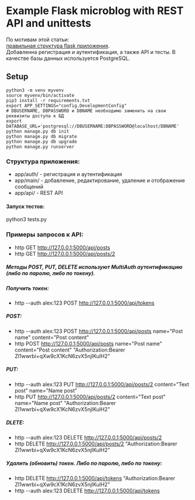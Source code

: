 # Example Flask microblog with REST API and unittests

По мотивам этой статьи:  
[правильная структура flask приложения](https://the-bosha.ru/2016/06/03/python-flask-freimvork-pravilnaia-struktura-prilozheniia/).  
Добавленна регистрация и аутентификация, а также API и тесты. В качестве базы данных используется PostgreSQL.  

## Setup

```
python3 -m venv myvenv
source myvenv/bin/activate
pip3 install -r requirements.txt
export APP_SETTINGS="config.DevelopmentConfig"
# DBUSERNAME, DBPASSWORD и DBNAME необходимо заменить на свои реквизиты доступа к БД
export DATABASE_URL='postgresql://DBUSERNAME:DBPASSWORD@localhost/DBNAME'
python manage.py db init
python manage.py db migrate
python manage.py db upgrade
python manage.py runserver
```

### Структура приложения:  
- app/auth/ - регистрация и аутентификация  
- app/main/ - добавление, редактирование, удаление и отображение сообщений  
- app/api/  - REST API  

#### Запуск тестов:  
python3 tests.py  

### Примеры запросов к API:  
- http GET http://127.0.0.1:5000/api/posts  
- http GET http://127.0.0.1:5000/api/posts/2  
##### Методы POST, PUT, DELETE используют MultiAuth аутентификацию (либо по паролю, либо по токену).  
##### Получить токен:  
- http --auth alex:123 POST http://127.0.0.1:5000/api/tokens  
##### POST:  
- http --auth alex:123 POST http://127.0.0.1:5000/api/posts name="Post name" content="Post content"  
- http POST http://127.0.0.1:5000/api/posts name="Post name" content="Post content" "Authorization:Bearer Zl1wwrbi+qXw9cX1KcN6zvX5njIKuIH2"  
##### PUT:  
- http --auth alex:123 PUT http://127.0.0.1:5000/api/posts/2 content="Text post" name="Name post"  
- http PUT http://127.0.0.1:5000/api/posts/2 content="Text post" name="Name post" "Authorization:Bearer Zl1wwrbi+qXw9cX1KcN6zvX5njIKuIH2"  
##### DLETE:  
- http --auth alex:123 DELETE http://127.0.0.1:5000/api/posts/2  
- http DELETE http://127.0.0.1:5000/api/posts/2 "Authorization:Bearer Zl1wwrbi+qXw9cX1KcN6zvX5njIKuIH2"  
##### Удалить (обновить) токен. Либо по паролю, либо по токену:  
- http DELETE http://127.0.0.1:5000/api/tokens "Authorization:Bearer Zl1wwrbi+qXw9cX1KcN6zvX5njIKuIH2"  
- http --auth alex:123 DELETE http://127.0.0.1:5000/api/tokens  






